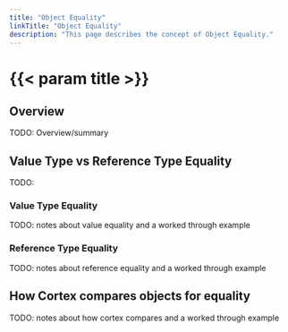 ```yaml
---
title: "Object Equality"
linkTitle: "Object Equality"
description: "This page describes the concept of Object Equality."
---
```


# {{< param title >}}

## Overview

TODO: Overview/summary

## Value Type vs Reference Type Equality

TODO:

### Value Type Equality

TODO: notes about value equality and a worked through example

### Reference Type Equality

TODO: notes about reference equality and a worked through example

## How Cortex compares objects for equality

TODO: notes about how cortex compares and a worked through example
